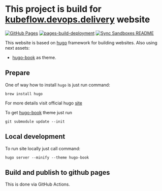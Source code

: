 # This project is build for [kubeflow.devops.delivery](https://kubeflow.devops.delivery) website

[![GitHub Pages](https://github.com/agilestacks/kubeflow.devops.delivery/actions/workflows/gh-pages.yml/badge.svg)](https://github.com/agilestacks/kubeflow.devops.delivery/actions/workflows/gh-pages.yml) [![pages-build-deployment](https://github.com/agilestacks/kubeflow.devops.delivery/actions/workflows/pages/pages-build-deployment/badge.svg)](https://github.com/agilestacks/kubeflow.devops.delivery/actions/workflows/pages/pages-build-deployment) [![Sync Sandboxes README](https://github.com/agilestacks/kubeflow.devops.delivery/actions/workflows/sync-docs.yml/badge.svg)](https://github.com/agilestacks/kubeflow.devops.delivery/actions/workflows/sync-docs.yml)

This website is based on [hugo](https://gohugo.io/) framework for building websites. Also using next assets:

- [hugo-book] as theme.

## Prepare

One of way how to install `hugo` is just run command:

```shell
brew install hugo
```

For more details visit official hugo [site](https://gohugo.io/getting-started/installing/)

To get [hugo-book] theme just run

```shell
git submodule update --init
```

## Local development

To run site locally just call command:

```shell
hugo server --minify --theme hugo-book
```

## Build and publish to github pages

This is done via GitHub Actions.

[hugo-book]: https://github.com/alex-shpak/hugo-book
